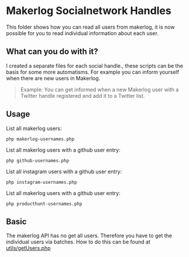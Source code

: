 Makerlog Socialnetwork Handles
======

This folder shows how you can read all users from makerlog, 
it is now possible for you to read individual information about each user.

What can you do with it?
------

I created a separate files for each social handle., these scripts can be the basis for some more automatisms. 
For example you can inform yourself when there are new users in Makerlog.

> Example:
> You can get informed when a new Makerlog user with a Twitter handle registered and add it to a Twitter list.


Usage
------

List all makerlog users:

```
php makerlog-usernames.php
```


List all makerlog users with a github user entry:

```
php github-usernames.php
```


List all instagram users with a github user entry:

```
php instagram-usernames.php
```


List all makerlog users with a github user entry:

```
php producthunt-usernames.php

```

Basic
------

The makerlog API has no get all users. 
Therefore you have to get the individual users via batches. 
How to do this can be found at [utils/getUsers.php](utils/getUsers.php)
